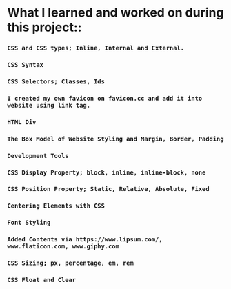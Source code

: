 # What I learned and worked on during this project::
### `CSS and CSS types; Inline, Internal and External.`
### `CSS Syntax`
### `CSS Selectors; Classes, Ids`
### `I created my own favicon on favicon.cc and add it into website using link tag.`
### `HTML Div`
### `The Box Model of Website Styling and Margin, Border, Padding`
### `Development Tools`
### `CSS Display Property; block, inline, inline-block, none`
### `CSS Position Property; Static, Relative, Absolute, Fixed`
### `Centering Elements with CSS`
### `Font Styling`
### `Added Contents via https://www.lipsum.com/, www.flaticon.com, www.giphy.com`
### `CSS Sizing; px, percentage, em, rem`
### `CSS Float and Clear`
